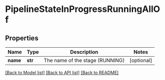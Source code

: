 # PipelineStateInProgressRunningAllOf

## Properties
Name | Type | Description | Notes
------------ | ------------- | ------------- | -------------
**name** | **str** | The name of the stage (RUNNING) | [optional] 

[[Back to Model list]](../README.md#documentation-for-models) [[Back to API list]](../README.md#documentation-for-api-endpoints) [[Back to README]](../README.md)


